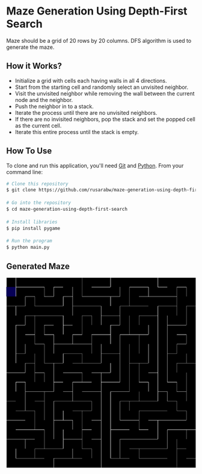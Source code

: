 
# Maze Generation Using Depth-First Search

Maze should be a grid of 20 rows by 20 columns. DFS algorithm is used to generate the maze. 


## How it Works?

* Initialize a grid with cells each having walls in all 4 directions.
* Start from the starting cell and randomly select an unvisited neighbor.
* Visit the unvisited neighbor while removing the wall between the current node and the neighbor.
* Push the neighbor in to a stack.
* Iterate the process until there are no unvisited neighbors.
* If there are no invisited neighbors, pop the stack and set the popped cell as the current cell.
* Iterate this entire process until the stack is empty.

## How To Use

To clone and run this application, you'll need [Git](https://git-scm.com) and [Python](https://www.python.org/downloads/). From your command line:

```bash
# Clone this repository
$ git clone https://github.com/rusarabw/maze-generation-using-depth-first-search.git

# Go into the repository
$ cd maze-generation-using-depth-first-search

# Install libraries
$ pip install pygame

# Run the program
$ python main.py

```

## Generated Maze

![Generated Maze](https://github.com/rusarabw/maze-generation-using-depth-first-search/blob/master/screenshot.jpeg?raw=true)



